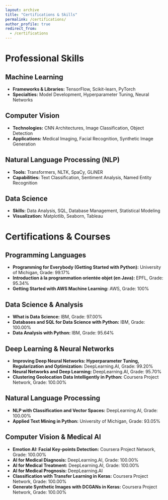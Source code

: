 ```yaml
---
layout: archive
title: "Certifications & Skills"
permalink: /certifications/
author_profile: true
redirect_from:
  - /certifications
---
```


# Professional Skills

## Machine Learning
- **Frameworks & Libraries:** TensorFlow, Scikit-learn, PyTorch
- **Specialties:** Model Development, Hyperparameter Tuning, Neural Networks

## Computer Vision
- **Technologies:** CNN Architectures, Image Classification, Object Detection
- **Applications:** Medical Imaging, Facial Recognition, Synthetic Image Generation

## Natural Language Processing (NLP)
- **Tools:** Transformers, NLTK, SpaCy, GLiNER
- **Capabilities:** Text Classification, Sentiment Analysis, Named Entity Recognition

## Data Science
- **Skills:** Data Analysis, SQL, Database Management, Statistical Modeling
- **Visualization:** Matplotlib, Seaborn, Tableau

# Certifications & Courses

## Programming Languages
- **Programming for Everybody (Getting Started with Python):** University of Michigan, Grade: 99.17%
- **Introduction à la programmation orientée objet (en Java):** EPFL, Grade: 95.34%
- **Getting Started with AWS Machine Learning:** AWS, Grade: 100%

## Data Science & Analysis
- **What is Data Science:** IBM, Grade: 97.00%
- **Databases and SQL for Data Science with Python:** IBM, Grade: 100.00%
- **Data Analysis with Python:** IBM, Grade: 95.64%

## Deep Learning & Neural Networks
- **Improving Deep Neural Networks: Hyperparameter Tuning, Regularization and Optimization:** DeepLearning.AI, Grade: 99.20%
- **Neural Networks and Deep Learning:** DeepLearning.AI, Grade: 95.70%
- **Clustering Geolocation Data Intelligently in Python:** Coursera Project Network, Grade: 100.00%

## Natural Language Processing
- **NLP with Classification and Vector Spaces:** DeepLearning.AI, Grade: 100.00%
- **Applied Text Mining in Python:** University of Michigan, Grade: 93.05%

## Computer Vision & Medical AI
- **Emotion AI: Facial Key-points Detection:** Coursera Project Network, Grade: 100.00%
- **AI for Medical Diagnosis:** DeepLearning.AI, Grade: 100.00%
- **AI for Medical Treatment:** DeepLearning.AI, Grade: 100.00%
- **AI for Medical Prognosis:** DeepLearning.AI
- **Classification with Transfer Learning in Keras:** Coursera Project Network, Grade: 100.00%
- **Generate Synthetic Images with DCGANs in Keras:** Coursera Project Network, Grade: 100.00%
